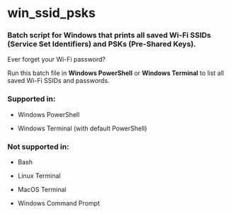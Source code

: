 # win_ssid_psks
### Batch script for Windows that prints all saved Wi-Fi SSIDs (Service Set Identifiers) and PSKs (Pre-Shared Keys).

Ever forget your Wi-Fi password?

Run this batch file in **Windows PowerShell** or **Windows Terminal** to list all saved Wi-Fi SSIDs and passwords.

### Supported in:
- Windows PowerShell

- Windows Terminal (with default PowerShell)

### Not supported in:
- Bash

- Linux Terminal

- MacOS Terminal

- Windows Command Prompt
